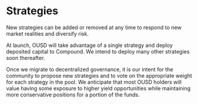 # Strategies

New strategies can be added or removed at any time to respond to new market realities and diversify risk.

At launch, OUSD will take advantage of a single strategy and deploy deposited capital to Compound. We intend to deploy many other strategies soon thereafter. 

Once we migrate to decentralized governance, it is our intent for the community to propose new strategies and to vote on the appropriate weight for each strategy in the pool. We anticipate that most OUSD holders will value having some exposure to higher yield opportunities while maintaining more conservative positions for a portion of the funds.







